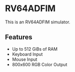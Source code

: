 # RV64ADFIM
This is an RV64ADFIM simulator.

## Features
* Up to 512 GiBs of RAM
* Keyboard Input
* Mouse Input
* 800x600 RGB Color Output